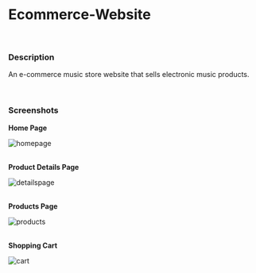 # Ecommerce-Website

<br>

### Description

An e-commerce music store website that sells electronic music products.

<br>

### Screenshots

**Home Page**

<img src="https://tva1.sinaimg.cn/large/008i3skNgy1gruxe565jnj30i90kjagq.jpg" alt="homepage" />

<br>
<br>

**Product Details Page**

<img src="https://tva1.sinaimg.cn/large/008i3skNgy1gruxh0khdaj60ko0jxq8202.jpg" alt="detailspage" />

<br>
<br>

**Products Page**

<img src="https://tva1.sinaimg.cn/large/008i3skNgy1gruxjup49uj30vd0h17bu.jpg" alt="products" />

<br>
<br>

**Shopping Cart**

<img src="https://tva1.sinaimg.cn/large/008i3skNgy1gruxi3ycadj30xd0h1myp.jpg" alt="cart" />
